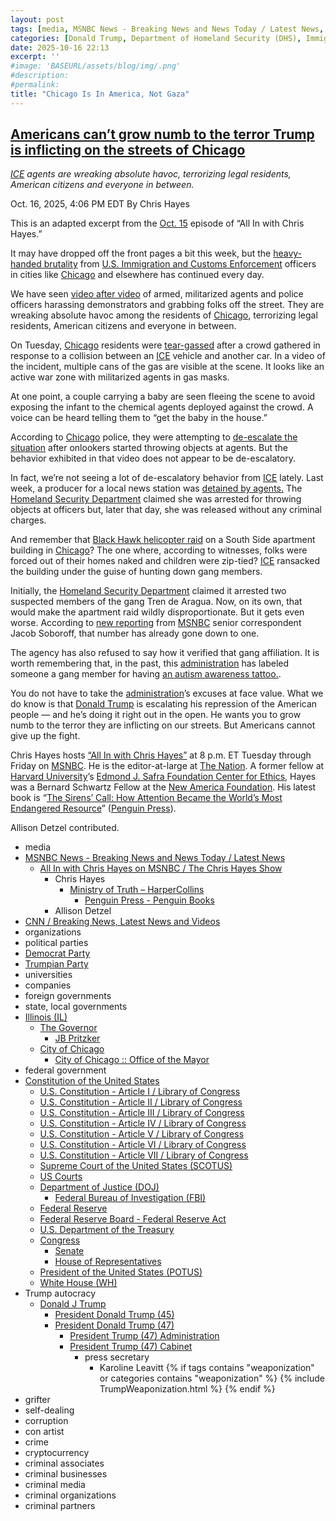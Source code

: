 ```yaml
---
layout: post
tags: [media, MSNBC News - Breaking News and News Today / Latest News, All In with Chris Hayes on MSNBC / The Chris Hayes Show, Chris Hayes, Ministry of Truth – HarperCollins, Penguin Press - Penguin Books, Allison Detzel, CNN / Breaking News Latest News and Videos, organizations, political parties, Democrat Party, Trumpian Party, universities, companies, foreign governments, state local governments, Illinois (IL), The Governor, JB Pritzker Governor, City of Chicago, City of Chicago  –  –  Office of the Mayor, federal government, Constitution of the United States, U.S. Constitution - Article I / Library of Congress, U.S. Constitution - Article II / Library of Congress, U.S. Constitution - Article III / Library of Congress, U.S. Constitution - Article IV / Library of Congress, U.S. Constitution - Article V / Library of Congress, U.S. Constitution - Article VI / Library of Congress, U.S. Constitution - Article VII / Library of Congress, Supreme Court of the United States (SCOTUS), US Courts, Department of Justice (DOJ), Federal Bureau of Investigation (FBI), Federal Reserve, Federal Reserve Board - Federal Reserve Act, U.S. Department of the Treasury, Congress, Senate, House of Representatives, President of the United States (POTUS), White House (WH), Trump autocracy, Donald J Trump, President Donald Trump (45), President Donald Trump (47), President Trump (47) Administration, President Trump (47) Cabinet, press secretary, Karoline Leavitt, grifter, self-dealing, corruption, con artist, crime, cryptocurrency, criminal associates, criminal businesses, criminal media, criminal organizations, criminal partners]
categories: [Donald Trump, Department of Homeland Security (DHS), Immigration and Customs Enforcement (ICE), Kristi Noem, weaponization, Chicago Illinois]
date: 2025-10-16 22:13
excerpt: ''
#image: 'BASEURL/assets/blog/img/.png'
#description:
#permalink:
title: "Chicago Is In America, Not Gaza"
---
```



## [Americans can’t grow numb to the terror Trump is inflicting on the streets of Chicago](https://www.msnbc.com/top-stories/latest/trump-ice-agents-violence-chicago-terror-numb-rcna238003)

*[ICE](https://www.ice.gov/) agents are wreaking absolute havoc, terrorizing legal residents, American citizens and everyone in between.*

Oct. 16, 2025, 4:06 PM EDT
By Chris Hayes

This is an adapted excerpt from the [Oct. 15](https://www.msnbc.com/all) episode of “All In with Chris Hayes.”

It may have dropped off the front pages a bit this week, but the [heavy-handed brutality](https://www.msnbc.com/morning-joe/watch/-this-is-crazy-mika-shocked-by-ice-removing-two-women-from-car-near-chicago-school-249931333530) from [U.S. Immigration and Customs Enforcement](https://www.ice.gov/) officers in cities like [Chicago](https://www.chicago.gov/) and elsewhere has continued every day.

We have seen [video after video](https://www.msnbc.com/top-stories/latest/ice-agents-violent-video-arrests-trump-immigration-crackdown-rcna237373) of armed, militarized agents and police officers harassing demonstrators and grabbing folks off the street. They are wreaking absolute havoc among the residents of [Chicago](https://www.chicago.gov/), terrorizing legal residents, American citizens and everyone in between.

On Tuesday, [Chicago](https://www.chicago.gov/) residents were [tear-gassed](https://www.nbcchicago.com/investigations/tear-gas-released-on-chicago-crowd-as-border-patrol-describes-chase-crash-and-arrests/3838716/) after a crowd gathered in response to a collision between an [ICE](https://www.ice.gov/) vehicle and another car. In a video of the incident, multiple cans of the gas are visible at the scene. It looks like an active war zone with militarized agents in gas masks.

At one point, a couple carrying a baby are seen fleeing the scene to avoid exposing the infant to the chemical agents deployed against the crowd. A voice can be heard telling them to “get the baby in the house.”

According to [Chicago](https://www.chicago.gov/) police, they were attempting to [de-escalate the situation](https://www.cnn.com/2025/10/14/us/chicago-ice-protesters-crash) after onlookers started throwing objects at agents. But the behavior exhibited in that video does not appear to be de-escalatory.

In fact, we’re not seeing a lot of de-escalatory behavior from [ICE](https://www.ice.gov/) lately. Last week, a producer for a local news station was [detained by agents.](https://www.chicagotribune.com/2025/10/14/wgn-tv-producer-ice-detention/) The [Homeland Security Department](https://www.dhs.gov/) claimed she was arrested for throwing objects at officers but, later that day, she was released without any criminal charges.

And remember that [Black Hawk helicopter raid](https://chicago.suntimes.com/immigration/2025/10/05/congress-members-rally-south-shore-apartment-ice-raid) on a South Side apartment building in [Chicago](https://www.chicago.gov/)? The one where, according to witnesses, folks were forced out of their homes naked and children were zip-tied? [ICE](https://www.ice.gov/) ransacked the building under the guise of hunting down gang members.

Initially, the [Homeland Security Department](https://www.dhs.gov/) claimed it arrested two suspected members of the gang Tren de Aragua. Now, on its own, that would make the apartment raid wildly disproportionate. But it gets even worse. According to [new reporting](https://www.msnbc.com/msnbc/news/trump-immigrants-violent-crime-chicago-illinois-ice-rcna237272) from [MSNBC](https://www.msnbc.com/) senior correspondent Jacob Soboroff, that number has already gone down to one.

The agency has also refused to say how it verified that gang affiliation. It is worth remembering that, in the past, this [administration](https://www.whitehouse.gov/administration/) has labeled someone a gang member for having [an autism awareness tattoo.](https://www.msnbc.com/all-in/watch/-incredible-trump-admin-reportedly-deports-man-over-autism-awareness-tattoo-235625029616).

You do not have to take the [administration](https://www.whitehouse.gov/administration/)’s excuses at face value. What we do know is that [Donald Trump](https://www.msnbc.com/donald-trump) is escalating his repression of the American people — and he’s doing it right out in the open. He wants you to grow numb to the terror they are inflicting on our streets. But Americans cannot give up the fight.

Chris Hayes hosts [“All In with Chris Hayes”](http://www.msnbc.com/all) at 8 p.m. ET Tuesday through Friday on [MSNBC](https://www.msnbc.com/). He is the editor-at-large at [The Nation](https://www.thenation.com/). A former fellow at [Harvard University](https://www.harvard.edu/)’s [Edmond J. Safra Foundation Center for Ethics](https://www.ethics.harvard.edu/home), Hayes was a Bernard Schwartz Fellow at the [New America Foundation](http://newamerica.org/). His latest book is “[The Sirens’ Call: How Attention Became the World’s Most Endangered Resource](https://www.c-span.org/program/book-tv/the-sirens-call-how-attention-became-the-worlds-most-endangered-resource/655543)” ([Penguin Press](https://www.penguin.com/penguin-press-overview/)).

Allison Detzel contributed.

- media
- [MSNBC News - Breaking News and News Today / Latest News](http://www.msnbc.com/)
    - [All In with Chris Hayes on MSNBC / The Chris Hayes Show](https://www.msnbc.com/all)
        - Chris Hayes 
            - [Ministry of Truth – HarperCollins](https://www.harpercollins.com/products/ministry-of-truth-steve-benen)
                - [Penguin Press - Penguin Books](https://www.penguin.com/penguin-press-overview/)
        - Allison Detzel
- [CNN / Breaking News, Latest News and Videos](https://www.cnn.com/)
- organizations
- political parties
- [Democrat Party](https://www.democrats.org/)
- [Trumpian Party](https://www.gop.com/)
- universities
- companies
- foreign governments
- state, local governments 
- [Illinois (IL)](https://www.illinois.gov/)
    - [The Governor](https://gov.illinois.gov/about/the-governor.html)
        - [JB Pritzker](https://gov.illinois.gov/about/the-governor.html)
    - [City of Chicago](https://www.chicago.gov/city/en.html)
        - [City of Chicago :: Office of the Mayor](https://www.chicago.gov/city/en/depts/mayor.html)
- federal government
- [Constitution of the United States](https://constitution.congress.gov/constitution/)
    - [U.S. Constitution - Article I / Library of Congress](https://constitution.congress.gov/constitution/article-1/)
    - [U.S. Constitution - Article II / Library of Congress](https://constitution.congress.gov/constitution/article-2/)
    - [U.S. Constitution - Article III / Library of Congress](https://constitution.congress.gov/constitution/article-3/)
    - [U.S. Constitution - Article IV / Library of Congress](https://constitution.congress.gov/constitution/article-4/)
    - [U.S. Constitution - Article V / Library of Congress](https://constitution.congress.gov/constitution/article-5/)
    - [U.S. Constitution - Article VI / Library of Congress](https://constitution.congress.gov/constitution/article-6/)
    - [U.S. Constitution - Article VII / Library of Congress](https://constitution.congress.gov/constitution/article-7/)
    - [Supreme Court of the United States (SCOTUS)](https://www.supremecourt.gov/)
    - [US Courts](https://www.uscourts.gov/)
    - [Department of Justice (DOJ)](https://www.justice.gov/)
        - [Federal Bureau of Investigation (FBI)](https://www.fbi.gov/)
    - [Federal Reserve](https://www.federalreserve.gov/)
    - [Federal Reserve Board - Federal Reserve Act](https://www.federalreserve.gov/aboutthefed/fract.htm)
    - [U.S. Department of the Treasury](https://home.treasury.gov/)
    - [Congress](https://www.congress.gov/)
        - [Senate](https://www.senate.gov/)
        - [House of Representatives](https://www.house.gov/)
     - [President of the United States (POTUS)](https://www.whitehouse.gov/)
    - [White House (WH)](https://www.whitehouse.gov/)
- Trump autocracy
    - [Donald J Trump](https://www.donaldjtrump.com/)
        - [President Donald Trump (45)](https://trumpwhitehouse.archives.gov/)
        - [President Donald Trump (47)](https://www.whitehouse.gov/administration/donald-j-trump/)
            - [President Trump (47) Administration](https://www.whitehouse.gov/administration/)
            - [President Trump (47) Cabinet](https://www.whitehouse.gov/administration/the-cabinet/)
                - press secretary
                    - Karoline Leavitt
{% if tags contains "weaponization" or categories contains "weaponization" %}
  {% include TrumpWeaponization.html %}
{% endif %}
- grifter
- self-dealing
- corruption
- con artist
- crime
- cryptocurrency
- criminal associates
- criminal businesses
- criminal media
- criminal organizations
- criminal partners